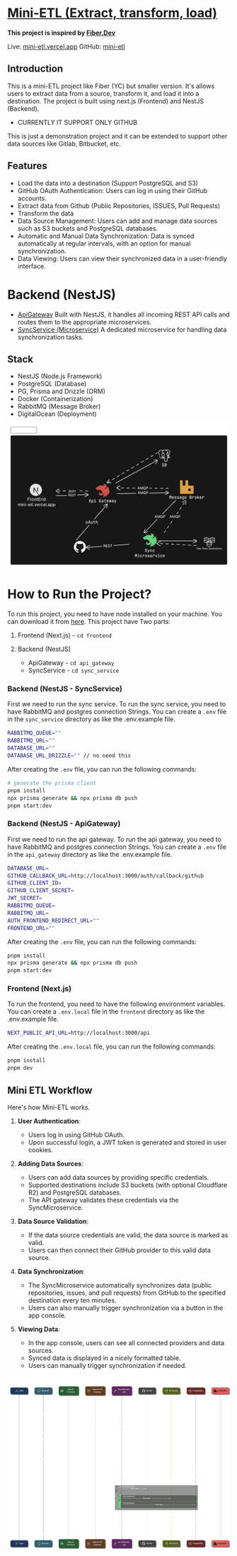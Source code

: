 # [Mini-ETL (Extract, transform, load)](https://mini-etl.vercel.app)

**This project is inspired by [Fiber.Dev](https://fiber.dev)**

Live: [mini-etl.vercel.app](https://mini-etl.vercel.app)
GitHub: [mini-etl](https://github.com/monzim/mini-etl)

## Introduction

This is a mini-ETL project like Fiber (YC) but smaller version. It's allows users to extract data from a source, transform it, and load it into a destination. The project is built using next.js (Frontend) and NestJS (Backend).

- CURRENTLY IT SUPPORT ONLY GITHUB

This is just a demonstration project and it can be extended to support other data sources like Gitlab, Bitbucket, etc.

## Features

- Load the data into a destination (Support PostgreSQL and S3)
- GitHub OAuth Authentication: Users can log in using their GitHub accounts.
- Extract data from Github (Public Repositories, ISSUES, Pull Requests)
- Transform the data
- Data Source Management: Users can add and manage data sources such as S3 buckets and PostgreSQL databases.
- Automatic and Manual Data Synchronization: Data is synced automatically at regular intervals, with an option for manual synchronization.
- Data Viewing: Users can view their synchronized data in a user-friendly interface.

# Backend (NestJS)

- [ApiGateway](api_gateway) Built with NestJS, it handles all incoming REST API calls and routes them to the appropriate microservices.
- [SyncService (Microservice)](sync_service) A dedicated microservice for handling data synchronization tasks.

## Stack

- NestJS (Node.js Framework)
- PostgreSQL (Database)
- PG, Prisma and Drizzle (ORM)
- Docker (Containerization)
- RabbitMQ (Message Broker)
- DigitalOcean (Deployment)

![image](https://github.com/monzim/public-assets/blob/main/mini-etl/stack-overview.png?raw=true)

# How to Run the Project?

To run this project, you need to have node installed on your machine. You can download it from [here](https://nodejs.org/en/). This project have Two parts:

1. Frontend (Next.js) - `cd frontend`
2. Backend (NestJS)

   - ApiGateway - `cd api_gateway`
   - SyncService - `cd sync_service`

### Backend (NestJS - SyncService)

First we need to run the sync service. To run the sync service, you need to have RabbitMQ and postgres connection Strings. You can create a `.env` file in the `sync_service` directory as like the .env.example file.

```bash
RABBITMQ_QUEUE=""
RABBITMQ_URL=""
DATABASE_URL=""
DATABASE_URL_DRIZZLE="" // no need this
```

After creating the `.env` file, you can run the following commands:

```bash
# generate the prisma client
pnpm install
npx prisma generate && npx prisma db push
pnpm start:dev
```

### Backend (NestJS - ApiGateway)

First we need to run the api gateway. To run the api gateway, you need to have RabbitMQ and postgres connection Strings. You can create a `.env` file in the `api_gateway` directory as like the .env.example file.

```bash
DATABASE_URL=
GITHUB_CALLBACK_URL=http://localhost:3000/auth/callback/github
GITHUB_CLIENT_ID=
GITHUB_CLIENT_SECRET=
JWT_SECRET=
RABBITMQ_QUEUE=
RABBITMQ_URL=
AUTH_FRONTEND_REDIRECT_URL=""
FRONTEND_URL=""
```

After creating the `.env` file, you can run the following commands:

```bash
pnpm install
npx prisma generate && npx prisma db push
pnpm start:dev
```

### Frontend (Next.js)

To run the frontend, you need to have the following environment variables. You can create a `.env.local` file in the `frontend` directory as like the .env.example file.

```bash
NEXT_PUBLIC_API_URL=http://localhost:3000/api
```

After creating the `.env.local` file, you can run the following commands:

```bash
pnpm install
pnpm dev
```

## Mini ETL Workflow

Here's how Mini-ETL works.

1. **User Authentication**:

   - Users log in using GitHub OAuth.
   - Upon successful login, a JWT token is generated and stored in user cookies.

2. **Adding Data Sources**:

   - Users can add data sources by providing specific credentials.
   - Supported destinations include S3 buckets (with optional Cloudflare R2) and PostgreSQL databases.
   - The API gateway validates these credentials via the SyncMicroservice.

3. **Data Source Validation**:

   - If the data source credentials are valid, the data source is marked as valid.
   - Users can then connect their GitHub provider to this valid data source.

4. **Data Synchronization**:

   - The SyncMicroservice automatically synchronizes data (public repositories, issues, and pull requests) from GitHub to the specified destination every ten minutes.
   - Users can also manually trigger synchronization via a button in the app console.

5. **Viewing Data**:
   - In the app console, users can see all connected providers and data sources.
   - Synced data is displayed in a nicely formatted table.
   - Users can manually trigger synchronization if needed.

![image](https://github.com/monzim/public-assets/blob/main/mini-etl/app-workflow.png?raw=true)
